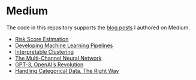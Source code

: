 # Medium

The code in this repository supports the <a href="https://jayzuccarelli.medium.com">blog posts</a> I authored on Medium.

* <a href="https://blog.usejournal.com/risk-score-estimation-9c99c59364d0">Risk Score Estimation</a>
* <a href="https://towardsdatascience.com/developing-machine-learning-pipelines-2881e50fc5e4">Developing Machine Learning Pipelines</a>
* <a href="https://towardsdatascience.com/interpretable-clustering-39b120f95a45">Interpretable Clustering</a>
* <a href="https://towardsdatascience.com/the-multi-channel-neural-network-26551bdfab6c">The Multi-Channel Neural Network</a>
* <a href="https://towardsdatascience.com/gpt-3-openais-revolution-f549bf3d4b25">GPT-3, OpenAI’s Revolution</a>
* <a href="https://towardsdatascience.com/handling-categorical-data-the-right-way-9d1279956fc6">Handling Categorical Data, The Right Way</a>
